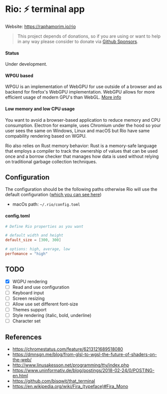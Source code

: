 # Rio: ⚡ terminal app 

Website: https://raphamorim.io/rio

> This project depends of donations, so if you are using or want to help in any way please consider to donate via [Github Sponsors](https://github.com/sponsors/raphamorim).

#### Status

Under development.

#### WPGU based

WPGU is an implementation of WebGPU for use outside of a browser and as backend for firefox's WebGPU implementation. WebGPU allows for more efficient usage of modern GPU's than WebGL. [More info](https://users.rust-lang.org/t/what-is-webgpu-and-is-it-ready-for-use/62331/8)

#### Low memory and low CPU usage

You want to avoid a browser-based application to reduce memory and CPU consumption. Electron for example, uses Chromium under the hood so your user sees the same on Windows, Linux and macOS but Rio have same compability rendering based on WGPU.

Rio also relies on Rust memory behavior: Rust is a memory-safe language that employs a compiler to track the ownership of values that can be used once and a borrow checker that manages how data is used without relying on traditional garbage collection techniques.

## Configuration

The configuration should be the following paths otherwise Rio will use the default configuration ([which you can see here]())

- macOs path: `~/.rio/config.toml`

#### config.toml

```toml
# Define Rio properties as you want

# default width and height
default_size = [300, 300]

# options: high, average, low
perfomance = "high"
```

## TODO

- [x] WGPU rendering
- [ ] Read and use configuration
- [ ] Keyboard input
- [ ] Screen resizing
- [ ] Allow use set different font-size
- [ ] Themes support
- [ ] Style rendering (italic, bold, underline)
- [ ] Character set

## References

- https://chromestatus.com/feature/6213121689518080
- https://dmnsgn.me/blog/from-glsl-to-wgsl-the-future-of-shaders-on-the-web/
- http://www.linusakesson.net/programming/tty/index.php
- https://www.uninformativ.de/blog/postings/2018-02-24/0/POSTING-en.html
- https://github.com/bisqwit/that_terminal
- https://en.wikipedia.org/wiki/Fira_(typeface)#Fira_Mono
